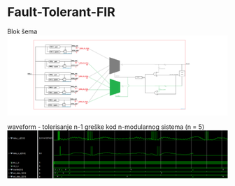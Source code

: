 # Fault-Tolerant-FIR

Blok šema
![NuGet](/Pair_and_spare_FIR.png)

waveform - tolerisanje n-1 greške kod n-modularnog sistema (n = 5)
![NuGet](/waveform_1.png)